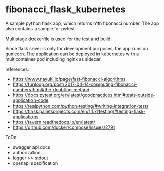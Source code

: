 # fibonacci_flask_kubernetes
A sample python flask app, which returns n'th fibonacci number.
The app also contains a sample for pytest.

Multistage dockerfile is used for the test and build.

Since flask sever is only for development purposes, the app runs on gunicorn.
The application can be deployed in kubernetes with a multicontainer pod including nginx as sidecar.

references: 
- https://www.nayuki.io/page/fast-fibonacci-algorithms
- https://funloop.org/post/2017-04-14-computing-fibonacci-numbers.html#the-doubling-method
- https://docs.pytest.org/en/latest/goodpractices.html#tests-outside-application-code
- https://realpython.com/python-testing/#writing-integration-tests
- https://flask.palletsprojects.com/en/1.1.x/testing/#testing-flask-applications
- https://tavern.readthedocs.io/en/latest/
- https://github.com/docker/compose/issues/2791


ToDo:
- swagger api docs
- authorization
- logger >> stdout
- openapi specification 